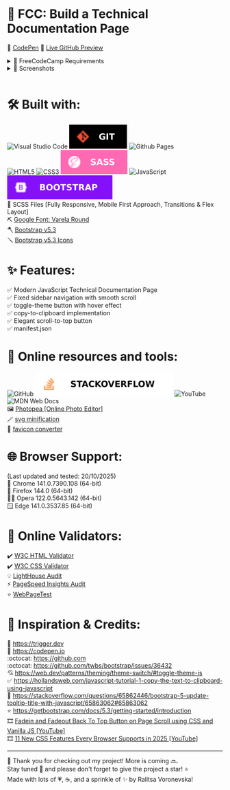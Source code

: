 # 🚀 FCC: Build a Technical Documentation Page

📝 [CodePen](https://codepen.io/ralitsavoronevska/pen/zgvWKQ/)
🔗 [Live GitHub Preview](https://ralitsavoronevska.github.io/fcc-technical-documentation-page/)

<details>
<summary>🎯 FreeCodeCamp Requirements</summary>

<br>

![FreeCodeCamp](https://img.shields.io/badge/Freecodecamp-%23123.svg?&style=for-the-badge&logo=freecodecamp&logoColor=green/)

Responsive Web Design Projects - Build a Technical Documentation Page

Objective: Build an app that is functionally similar to https://codepen.io/freeCodeCamp/full/NdrKKL. Do not copy this demo project.

Fulfill the below user stories and get all of the tests to pass. Give it your own personal style.

> You can use HTML, JavaScript, and CSS to complete this project. Plain CSS is recommended because that is what the lessons have covered so far and you should get some practice with plain CSS. You can use Bootstrap or SASS if you choose. Additional technologies (just for example jQuery, React, Angular, or Vue) are not recommended for this project, and using them is at your own risk. Other projects will give you a chance to work with different technology stacks like React. We will accept and try to fix all issue reports that use the suggested technology stack for this project. Happy coding!

✅ User Story #1: I can see a main element with a corresponding id="main-doc", which contains the page's main content (technical documentation).                                                                                                                             
5️⃣ User Story #2: Within the #main-doc element, I can see several section elements, each with a class of main-section. There should be a minimum of 5.                                                                                                                               
ℹ️ User Story #3: The first element within each .main-section should be a header element which contains text that describes the topic of that section.                                                                                                                               
🆔 User Story #4: Each section element with the class of main-section should also have an id that corresponds with the text of each header contained within it. Any spaces should be replaced with underscores (e.g. The section that contains the header "JavaScript and Java" should have a corresponding id="JavaScript_and_Java").                                                                                             
🔟 User Story #5: The .main-section elements should contain at least 10 p elements total (not each).                                        
5️⃣ User Story #6: The .main-section elements should contain at least 5 code elements total (not each).                                     
5️⃣ User Story #7: The .main-section elements should contain at least 5 li items total (not each).                                          
📝 User Story #8: I can see a nav element with a corresponding id="navbar".                                                                 
🧭 User Story #9: The navbar element should contain one header element which contains text that describes the topic of the technical documentation.                                                                                                                              
🔗 User Story #10: Additionally, the navbar should contain link (a) elements with the class of nav-link. There should be one for every element with the class main-section.                                                                                                        
📌 User Story #11: The header element in the navbar must come before any link (a) elements in the navbar.                                   
🔃 User Story #12: Each element with the class of nav-link should contain text that corresponds to the header text within each section (e.g. if you have a "Hello world" section/header, your navbar should have an element which contains the text "Hello world").                   
🏃‍♂️ User Story #13: When I click on a navbar element, the page should navigate to the corresponding section of the main-doc element (e.g. If I click on a nav-link element that contains the text "Hello world", the page navigates to a section element that has that id and contains the corresponding header).                                                                                                         
💻 User Story #14: On regular sized devices (laptops, desktops), the element with id="navbar" should be shown on the left side of the screen and should always be visible to the user.                                                                                        
📱 User Story #15: My Technical Documentation page should use at least one media query.                                                     

You can build your project by forking this [CodePen pen](https://codepen.io/freeCodeCamp/pen/MJjpwO/).
Or you can use this CDN link to run the tests in any environment you like:
https://cdn.freecodecamp.org/testable-projects-fcc/v1/bundle.js.
Once you're done, submit the URL to your working project with all its tests passing.
Remember to use the [Read-Search-Ask](https://www.freecodecamp.org/forum/t/how-to-get-help-when-you-are-stuck/19514/) method if you get stuck.

</details>

<details>
<summary>📸 Screenshots</summary>

## 🖥️ Desktop preview:
<img src="dist/img/fcc-technical-documentation-page-light-copy-desktop-preview.png" loading="lazy">
<img src="dist/img/fcc-technical-documentation-page-light-copied-desktop-preview.png" loading="lazy">
<img src="dist/img/fcc-technical-documentation-page-dark-copy-desktop-preview.png" loading="lazy">
<img src="dist/img/fcc-technical-documentation-page-dark-copied-desktop-preview.png" loading="lazy">

<table>
  <tr>
    <td colspan="2">📱 Tablet preview:</td>
  </tr>
  <tr>
    <td><img src="dist/img/fcc-technical-documentation-page-light-tablet-preview.png" loading="lazy"></td>
    <td><img src="dist/img/fcc-technical-documentation-page-dark-tablet-preview.png" loading="lazy"></td>
  </tr>
</table>

<table>
  <tr>
    <td colspan="2">📱 Mobile Preview:</td>
  </tr>
  <tr>
    <td><img src="dist/img/fcc-technical-documentation-page-light-copy-mobile-preview.png" loading="lazy"></td>
    <td><img src="dist/img/fcc-technical-documentation-page-light-copied-mobile-preview.png" loading="lazy"></td>
  </tr>
  <tr>
    <td><img src="dist/img/fcc-technical-documentation-page-dark-copy-mobile-preview.png" loading="lazy"></td>
    <td><img src="dist/img/fcc-technical-documentation-page-dark-copied-mobile-preview.png" loading="lazy"></td>
  </tr>
 </table>

<br>

# 🏅 W3C HTML Validator
<img src="dist/img/fcc-technical-documentation-page-w3c-html-validator.png" loading="lazy">

<br>

# 🏅 W3C CSS Validator
<img src="dist/img/fcc-technical-documentation-page-w3c-css-validator.png" loading="lazy">

<br>

# 🌈 Chrome LightHouse Audit

Desktop:

<img src="dist/img/fcc-technical-documentation-page-light-house-audit-desktop.png" loading="lazy">

<br>

Mobile:

<img src="dist/img/fcc-technical-documentation-page-light-house-audit-mobile.png" loading="lazy">

<br>

# ⚡ PageSpeed Insights Results

Desktop:

<img src="dist/img/fcc-technical-documentation-page-pagespeed-insights-desktop.png" loading="lazy">

<br>

Mobile:

<img src="dist/img/fcc-technical-documentation-page-pagespeed-insights-mobile.png" loading="lazy">

</details>  
        
<br>

# 🛠️ Built with:
![Visual Studio Code](https://img.shields.io/badge/Visual%20Studio%20Code-0078d7.svg?style=for-the-badge&logo=visual-studio-code&logoColor=white/)
<img src="./dist/img/svgs/git.svg?sanitize=true" alt="Git icon" loading="lazy"> ![Github Pages](https://img.shields.io/badge/github%20pages-121013?style=for-the-badge&logo=github&logoColor=white/)                                                                       
![HTML5](https://img.shields.io/badge/html5-%23FFFFFF.svg?style=for-the-badge&logo=html5&logoColor=white/) ![CSS3](https://img.shields.io/badge/css3-%231572B6.svg?style=for-the-badge&logo=css3&logoColor=white/) <img src="./dist/img/svgs/sass.svg?sanitize=true" alt="Sass icon" loading="lazy"> ![JavaScript](https://img.shields.io/badge/javascript-%23323330.svg?style=for-the-badge&logo=javascript&logoColor=%23F7DF1E/) <img src="./dist/img/svgs/bootstrap.svg?sanitize=true" alt="Bootstrap icon" loading="lazy">      
🔨 SCSS Files [Fully Responsive, Mobile First Approach, Transitions & Flex Layout]                                                               
⛏️ [Google Font: Varela Round](https://fonts.google.com/specimen/Varela+Round/)                                                             
🪓 [Bootstrap v5.3](https://getbootstrap.com/docs/5.3/getting-started/introduction/)                                                        
🪛 [Bootstrap v5.3 Icons](https://icons.getbootstrap.com/)                                                                                  

# ✨ Features:
✅ Modern JavaScript Technical Documentation Page                                                                                            
✅ Fixed sidebar navigation with smooth scroll                                                                                               
✅ toggle-theme button with hover effect                                                                                                     
✅ copy-to-clipboard implementation                                                                                                          
✅ Elegant scroll-to-top button                                                                                                               
✅ manifest.json                                                                                                                                

# 🧰 Online resources and tools:
![GitHub](https://img.shields.io/badge/github-%23121011.svg?style=for-the-badge&logo=github&logoColor=white/) <img src="./dist/img/svgs/stackoverflow.svg?sanitize=true" alt="StackOverflow icon" loading="lazy"> ![YouTube](https://img.shields.io/badge/YouTube-%23FF0000.svg?style=for-the-badge&logo=YouTube&logoColor=white/) ![MDN Web Docs](https://img.shields.io/badge/MDN_Web_Docs-black?style=for-the-badge&logo=mdnwebdocs&logoColor=white/)                                                                      
🖼️ [Photopea [Online Photo Editor]](https://www.photopea.com/)      
🪄 [svg minification](https://www.svgviewer.dev/)                                                                                               
🌃 [favicon converter](https://favicon.io/favicon-converter/)                                                                                   

# 🌐 Browser Support:
(Last updated and tested: 20/10/2025)                                                                                                                 
🌟 Chrome 141.0.7390.108 (64-bit)                                                                                                                      
🦊 Firefox 144.0 (64-bit)                                                                                                                           
🏴‍☠️ Opera 122.0.5643.142 (64-bit)                                                                                                                   
🪟 Edge 141.0.3537.85 (64-bit)                                                                                                                        

# 🧪 Online Validators:
✔️ [W3C HTML Validator](https://validator.w3.org/)                                                                                          
✔️ [W3C CSS Validator](https://jigsaw.w3.org/css-validator/)                                                                           
💡 [LightHouse Audit](https://developers.google.com/web/tools/lighthouse/)                                                                  
⚡ [PageSpeed Insights Audit](https://pagespeed.web.dev/)                                                                                        
⭐ [WebPageTest](https://www.webpagetest.org/)                                                                                               

# 🌟 Inspiration & Credits:
💜 https://trigger.dev                                                                                                                      
📝 https://codepen.io                                                                                                                       
:octocat: https://github.com                                                                                                                
:octocat: https://github.com/twbs/bootstrap/issues/36432                                                                                    
💘 https://web.dev/patterns/theming/theme-switch/#toggle-theme-js                                                                           
✅ https://hollandsweb.com/javascript-tutorial-1-copy-the-text-to-clipboard-using-javascript                                                 
🙌 https://stackoverflow.com/questions/65862446/bootstrap-5-update-tooltip-title-with-javascript/65863062#65863062                          
⭐ https://getbootstrap.com/docs/5.3/getting-started/introduction                                                                            
🎞️ [Fadein and Fadeout Back To Top Button on Page Scroll using CSS and Vanilla JS [YouTube]](https://youtu.be/Pd71ZZeIhaI/)   
🎞️ [11 New CSS Features Every Browser Supports in 2025 [YouTube]](https://www.youtube.com/watch?v=55uUK-iJeNM)                             

---
  
🙌 Thank you for checking out my project! More is coming 🔜.                                                                                           
Stay tuned 🚀 and please don't forget to give the project a star! ⭐                                                                                     
Made with lots of 💗, ☕, and a sprinkle of ✨ by Ralitsa Voronevska!                                                                                
